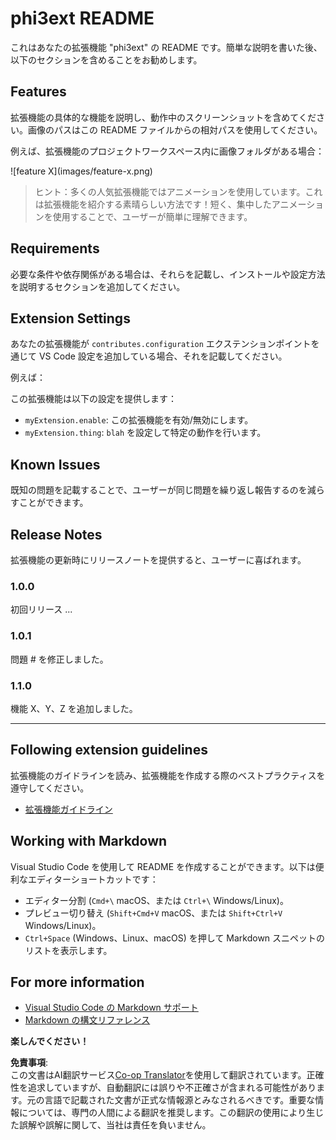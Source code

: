 <!--
CO_OP_TRANSLATOR_METADATA:
{
  "original_hash": "74bd3aa8618299f1b78180902c04c691",
  "translation_date": "2025-04-04T11:34:04+00:00",
  "source_file": "code\\07.Lab\\01\\Apple\\phi3ext\\README.md",
  "language_code": "ja"
}
-->
# phi3ext README

これはあなたの拡張機能 "phi3ext" の README です。簡単な説明を書いた後、以下のセクションを含めることをお勧めします。

## Features

拡張機能の具体的な機能を説明し、動作中のスクリーンショットを含めてください。画像のパスはこの README ファイルからの相対パスを使用してください。

例えば、拡張機能のプロジェクトワークスペース内に画像フォルダがある場合：

\!\[feature X\]\(images/feature-x.png\)

> ヒント：多くの人気拡張機能ではアニメーションを使用しています。これは拡張機能を紹介する素晴らしい方法です！短く、集中したアニメーションを使用することで、ユーザーが簡単に理解できます。

## Requirements

必要な条件や依存関係がある場合は、それらを記載し、インストールや設定方法を説明するセクションを追加してください。

## Extension Settings

あなたの拡張機能が `contributes.configuration` エクステンションポイントを通じて VS Code 設定を追加している場合、それを記載してください。

例えば：

この拡張機能は以下の設定を提供します：

* `myExtension.enable`: この拡張機能を有効/無効にします。
* `myExtension.thing`: `blah` を設定して特定の動作を行います。

## Known Issues

既知の問題を記載することで、ユーザーが同じ問題を繰り返し報告するのを減らすことができます。

## Release Notes

拡張機能の更新時にリリースノートを提供すると、ユーザーに喜ばれます。

### 1.0.0

初回リリース ...

### 1.0.1

問題 # を修正しました。

### 1.1.0

機能 X、Y、Z を追加しました。

---

## Following extension guidelines

拡張機能のガイドラインを読み、拡張機能を作成する際のベストプラクティスを遵守してください。

* [拡張機能ガイドライン](https://code.visualstudio.com/api/references/extension-guidelines?WT.mc_id=aiml-137032-kinfeylo)

## Working with Markdown

Visual Studio Code を使用して README を作成することができます。以下は便利なエディターショートカットです：

* エディター分割 (`Cmd+\` macOS、または `Ctrl+\` Windows/Linux)。
* プレビュー切り替え (`Shift+Cmd+V` macOS、または `Shift+Ctrl+V` Windows/Linux)。
* `Ctrl+Space` (Windows、Linux、macOS) を押して Markdown スニペットのリストを表示します。

## For more information

* [Visual Studio Code の Markdown サポート](http://code.visualstudio.com/docs/languages/markdown?WT.mc_id=aiml-137032-kinfeylo)
* [Markdown の構文リファレンス](https://help.github.com/articles/markdown-basics/)

**楽しんでください！**

**免責事項**:  
この文書はAI翻訳サービス[Co-op Translator](https://github.com/Azure/co-op-translator)を使用して翻訳されています。正確性を追求していますが、自動翻訳には誤りや不正確さが含まれる可能性があります。元の言語で記載された文書が正式な情報源とみなされるべきです。重要な情報については、専門の人間による翻訳を推奨します。この翻訳の使用により生じた誤解や誤解に関して、当社は責任を負いません。